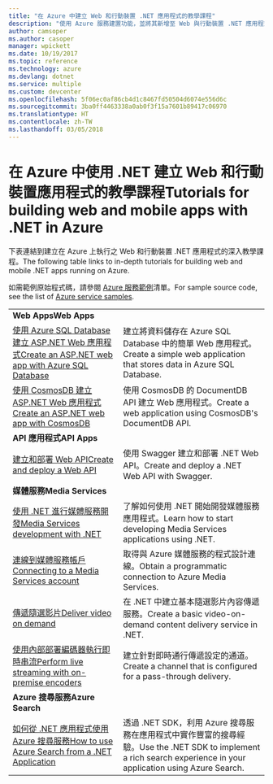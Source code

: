 ```yaml
---
title: "在 Azure 中建立 Web 和行動裝置 .NET 應用程式的教學課程"
description: "使用 Azure 服務建置功能，並將其新增至 Web 與行動裝置 .NET 應用程式的教學課程。"
author: camsoper
ms.author: casoper
manager: wpickett
ms.date: 10/19/2017
ms.topic: reference
ms.technology: azure
ms.devlang: dotnet
ms.service: multiple
ms.custom: devcenter
ms.openlocfilehash: 5f06ec0af86cb4d1c8467fd50504d6074e556d6c
ms.sourcegitcommit: 3ba0ff4463338a0ab0f3f15a7601b89417c06970
ms.translationtype: HT
ms.contentlocale: zh-TW
ms.lasthandoff: 03/05/2018
---
```

# <a name="tutorials-for-building-web-and-mobile-apps-with-net-in-azure"></a><span data-ttu-id="4fe78-103">在 Azure 中使用 .NET 建立 Web 和行動裝置應用程式的教學課程</span><span class="sxs-lookup"><span data-stu-id="4fe78-103">Tutorials for building web and mobile apps with .NET in Azure</span></span>

<span data-ttu-id="4fe78-104">下表連結到建立在 Azure 上執行之 Web 和行動裝置 .NET 應用程式的深入教學課程。</span><span class="sxs-lookup"><span data-stu-id="4fe78-104">The following table links to in-depth tutorials for building web and mobile .NET apps running on Azure.</span></span>

<span data-ttu-id="4fe78-105">如需範例原始程式碼，請參閱 [Azure 服務範例](https://azure.microsoft.com/resources/samples/?platform=dotnet)清單。</span><span class="sxs-lookup"><span data-stu-id="4fe78-105">For sample source code, see the list of [Azure service samples](https://azure.microsoft.com/resources/samples/?platform=dotnet).</span></span>

| | |
|---|---|
| <span data-ttu-id="4fe78-106">**Web Apps**</span><span class="sxs-lookup"><span data-stu-id="4fe78-106">**Web Apps**</span></span>||
| <span data-ttu-id="4fe78-107">[使用 Azure SQL Database 建立 ASP.NET Web 應用程式][1]</span><span class="sxs-lookup"><span data-stu-id="4fe78-107">[Create an ASP.NET web app with Azure SQL Database][1]</span></span> | <span data-ttu-id="4fe78-108">建立將資料儲存在 Azure SQL Database 中的簡單 Web 應用程式。</span><span class="sxs-lookup"><span data-stu-id="4fe78-108">Create a simple web application that stores data in Azure SQL Database.</span></span> | 
| <span data-ttu-id="4fe78-109">[使用 CosmosDB 建立 ASP.NET Web 應用程式][2]</span><span class="sxs-lookup"><span data-stu-id="4fe78-109">[Create an ASP.NET web app with CosmosDB][2]</span></span> | <span data-ttu-id="4fe78-110">使用 CosmosDB 的 DocumentDB API 建立 Web 應用程式。</span><span class="sxs-lookup"><span data-stu-id="4fe78-110">Create a web application using CosmosDB's DocumentDB API.</span></span> | 
| <span data-ttu-id="4fe78-111">**API 應用程式**</span><span class="sxs-lookup"><span data-stu-id="4fe78-111">**API Apps**</span></span>||
| <span data-ttu-id="4fe78-112">[建立和部署 Web API][3]</span><span class="sxs-lookup"><span data-stu-id="4fe78-112">[Create and deploy a Web API][3]</span></span> | <span data-ttu-id="4fe78-113">使用 Swagger 建立和部署 .NET Web API。</span><span class="sxs-lookup"><span data-stu-id="4fe78-113">Create and deploy a .NET Web API with Swagger.</span></span> | 
| <span data-ttu-id="4fe78-114">**媒體服務**</span><span class="sxs-lookup"><span data-stu-id="4fe78-114">**Media Services**</span></span> | |
| <span data-ttu-id="4fe78-115">[使用 .NET 進行媒體服務開發][6]</span><span class="sxs-lookup"><span data-stu-id="4fe78-115">[Media Services development with .NET][6]</span></span> | <span data-ttu-id="4fe78-116">了解如何使用 .NET 開始開發媒體服務應用程式。</span><span class="sxs-lookup"><span data-stu-id="4fe78-116">Learn how to start developing Media Services applications using .NET.</span></span> |
| <span data-ttu-id="4fe78-117">[連線到媒體服務帳戶][7]</span><span class="sxs-lookup"><span data-stu-id="4fe78-117">[Connecting to a Media Services account][7]</span></span> | <span data-ttu-id="4fe78-118">取得與 Azure 媒體服務的程式設計連線。</span><span class="sxs-lookup"><span data-stu-id="4fe78-118">Obtain a programmatic connection to  Azure Media Services.</span></span> |
| <span data-ttu-id="4fe78-119">[傳遞隨選影片][4]</span><span class="sxs-lookup"><span data-stu-id="4fe78-119">[Deliver video on demand][4]</span></span> | <span data-ttu-id="4fe78-120">在 .NET 中建立基本隨選影片內容傳遞服務。</span><span class="sxs-lookup"><span data-stu-id="4fe78-120">Create a basic video-on-demand content delivery service in .NET.</span></span> | 
| <span data-ttu-id="4fe78-121">[使用內部部署編碼器執行即時串流][8]</span><span class="sxs-lookup"><span data-stu-id="4fe78-121">[Perform live streaming with on-premise encoders ][8]</span></span> | <span data-ttu-id="4fe78-122">建立針對即時通行傳遞設定的通道。</span><span class="sxs-lookup"><span data-stu-id="4fe78-122">Create a channel that is configured for a pass-through delivery.</span></span> |
| <span data-ttu-id="4fe78-123">**Azure 搜尋服務**</span><span class="sxs-lookup"><span data-stu-id="4fe78-123">**Azure Search**</span></span>||
| <span data-ttu-id="4fe78-124">[如何從 .NET 應用程式使用 Azure 搜尋服務][5]</span><span class="sxs-lookup"><span data-stu-id="4fe78-124">[How to use Azure Search from a .NET Application][5]</span></span> | <span data-ttu-id="4fe78-125">透過 .NET SDK，利用 Azure 搜尋服務在應用程式中實作豐富的搜尋經驗。</span><span class="sxs-lookup"><span data-stu-id="4fe78-125">Use the .NET SDK to implement a rich search experience in your application using Azure Search.</span></span> | 



[1]: /azure/app-service-web/app-service-web-tutorial-dotnet-sqldatabase
[2]: /azure/documentdb/documentdb-dotnet-application
[3]: /azure/app-service-api/app-service-api-dotnet-get-started
[4]: /azure/media-services/media-services-dotnet-get-started
[5]: /azure/search/search-howto-dotnet-sdk
[6]: /azure/media-services/media-services-dotnet-how-to-use
[7]: /azure/media-services/media-services-dotnet-connect-programmatically
[8]: /azure/media-services/media-services-dotnet-live-encode-with-onpremises-encoders